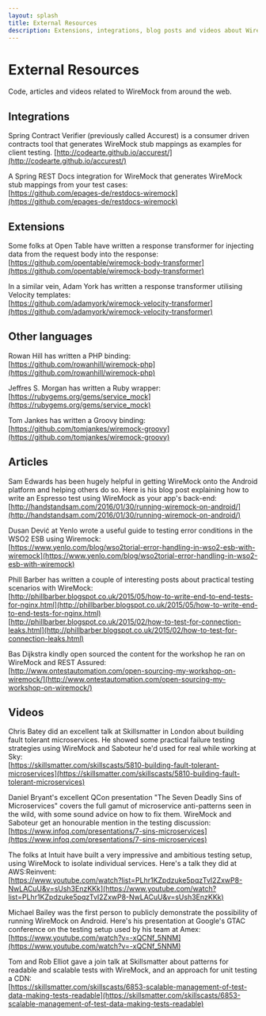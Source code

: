 ```yaml
---
layout: splash
title: External Resources
description: Extensions, integrations, blog posts and videos about WireMock.
---
```


# External Resources

Code, articles and videos related to WireMock from around the web.

## Integrations

Spring Contract Verifier (previously called Accurest) is a consumer driven contracts tool that generates WireMock stub mappings as
examples for client testing.
[http://codearte.github.io/accurest/](http://codearte.github.io/accurest/)

A Spring REST Docs integration for WireMock that generates WireMock stub mappings from your test cases:<br>
[https://github.com/epages-de/restdocs-wiremock](https://github.com/epages-de/restdocs-wiremock)


## Extensions

Some folks at Open Table have written a response transformer for injecting data from the
request body into the response:<br>
[https://github.com/opentable/wiremock-body-transformer](https://github.com/opentable/wiremock-body-transformer)

In a similar vein, Adam York has written a response transformer utilising Velocity templates:<br>
[https://github.com/adamyork/wiremock-velocity-transformer](https://github.com/adamyork/wiremock-velocity-transformer)


## Other languages

Rowan Hill has written a PHP binding:<br>
[https://github.com/rowanhill/wiremock-php](https://github.com/rowanhill/wiremock-php)

Jeffres S. Morgan has written a Ruby wrapper:<br>
[https://rubygems.org/gems/service_mock](https://rubygems.org/gems/service_mock)

Tom Jankes has written a Groovy binding:<br>
[https://github.com/tomjankes/wiremock-groovy](https://github.com/tomjankes/wiremock-groovy)


## Articles

Sam Edwards has been hugely helpful in getting WireMock onto the Android platform and helping others do so. Here is his blog post explaining
how to write an Espresso test using WireMock as your app's back-end:<br>
[http://handstandsam.com/2016/01/30/running-wiremock-on-android/](http://handstandsam.com/2016/01/30/running-wiremock-on-android/)

Dusan Dević at Yenlo wrote a useful guide to testing error conditions in the WSO2 ESB using Wiremock:<br>
[https://www.yenlo.com/blog/wso2torial-error-handling-in-wso2-esb-with-wiremock](https://www.yenlo.com/blog/wso2torial-error-handling-in-wso2-esb-with-wiremock)

Phill Barber has written a couple of interesting posts about practical testing scenarios with WireMock:<br>
[http://phillbarber.blogspot.co.uk/2015/05/how-to-write-end-to-end-tests-for-nginx.html](http://phillbarber.blogspot.co.uk/2015/05/how-to-write-end-to-end-tests-for-nginx.html)<br>
[http://phillbarber.blogspot.co.uk/2015/02/how-to-test-for-connection-leaks.html](http://phillbarber.blogspot.co.uk/2015/02/how-to-test-for-connection-leaks.html)

Bas Dijkstra kindly open sourced the content for the workshop he ran on WireMock and REST Assured:<br>
[http://www.ontestautomation.com/open-sourcing-my-workshop-on-wiremock/](http://www.ontestautomation.com/open-sourcing-my-workshop-on-wiremock/)

## Videos

Chris Batey did an excellent talk at Skillsmatter in London about building fault tolerant microservices. He showed some practical
failure testing strategies using WireMock and Saboteur he'd used for real while working at Sky:<br>
[https://skillsmatter.com/skillscasts/5810-building-fault-tolerant-microservices](https://skillsmatter.com/skillscasts/5810-building-fault-tolerant-microservices)

Daniel Bryant's excellent QCon presentation "The Seven Deadly Sins of Microservices" covers the full gamut of microservice anti-patterns seen in the wild, with some sound advice on how to fix them. WireMock and Saboteur get an honourable mention in the testing discussion:<br>
[https://www.infoq.com/presentations/7-sins-microservices](https://www.infoq.com/presentations/7-sins-microservices)

The folks at Intuit have built a very impressive and ambitious testing setup, using WireMock to isolate individual services. Here's a talk they did at AWS:Reinvent:<br>
[https://www.youtube.com/watch?list=PLhr1KZpdzuke5pqzTvI2ZxwP8-NwLACuU&v=sUsh3EnzKKk](https://www.youtube.com/watch?list=PLhr1KZpdzuke5pqzTvI2ZxwP8-NwLACuU&v=sUsh3EnzKKk)

Michael Bailey was the first person to publicly demonstrate the possibility of running WireMock on Android. Here's his presentation at Google's GTAC conference on
the testing setup used by his team at Amex:<br>
[https://www.youtube.com/watch?v=-xQCNf_5NNM](https://www.youtube.com/watch?v=-xQCNf_5NNM)

Tom and Rob Elliot gave a join talk at Skillsmatter about patterns for readable and scalable tests with WireMock, and an approach for unit testing a
CDN:<br>
[https://skillsmatter.com/skillscasts/6853-scalable-management-of-test-data-making-tests-readable](https://skillsmatter.com/skillscasts/6853-scalable-management-of-test-data-making-tests-readable)
